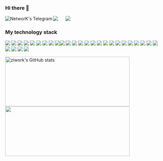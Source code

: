 ### Hi there 👋<!--, my telegram and my telegram bots-->

<a href="https://t.me/devops_engeener"><img align="left" alt="NetworK's Telegram" src="https://img.shields.io/badge/devops_engeener-black?style=social&logo=telegram&logoColor=blue" /></a>

<!--
Иконки тут:
https://simpleicons.org/?q=telegra

Бейджи тут:
https://shields.io/category/social


<a href="https://t.me/devops_tech_bot?start"><img align="left" alt="DevOps Tech Helper bot" src="https://img.shields.io/badge/devops_tech_bot-black?style=social&logo=telegram&logoColor=blue" /></a> <a href="https://github.com/ziwork/devops_tech_bot"><img align="left" alt="GitHub Keenetic DNS bot" src="https://img.shields.io/badge/repo-black?style=social&logo=github&logoColor=blue" /></a>


<a href="https://t.me/keenetic_dns_bot?start"><img align="left" alt="Keenetic DNS bot" src="https://img.shields.io/badge/keenetic_dns_bot-black?style=social&logo=telegram&logoColor=blue" /></a> <a href="https://github.com/ziwork/bypass_keenteic"><img align="left" alt="GitHub Keenetic DNS bot" src="https://img.shields.io/badge/repo-black?style=social&logo=github&logoColor=blue" /></a>

<!--
<a href="https://www.linkedin.com/in/znetwork/"><img align="left" alt="NetworK's LinkedIN" src="https://img.shields.io/badge/@znetwork-black?style=social&logo=linkedin&logoColor=blue" /></a>
-->
![](https://komarev.com/ghpvc/?username=ziwork) &nbsp;&nbsp;&nbsp;&nbsp; ![](https://visitor-badge.glitch.me/badge?page_id=ziwork.ziwork)
<br/>

### My technology stack 
<img src="https://img.shields.io/badge/Linux-black?style=for-the-badge&logo=Linux&logoColor=blue" /> <img src="https://img.shields.io/badge/macOS-black?style=for-the-badge&logo=macOS&logoColor=green" /> <img src="https://img.shields.io/badge/Windows-black?style=for-the-badge&logo=Windows 11&logoColor=white" /> <img src="https://img.shields.io/badge/Ubuntu-black?style=for-the-badge&logo=Ubuntu&logoColor=orange" /> <img src="https://img.shields.io/badge/Debian-black?style=for-the-badge&logo=Debian&logoColor=pink" /> <img src="https://img.shields.io/badge/Ansible-black?style=for-the-badge&logo=Ansible&logoColor=white" /> <img src="https://img.shields.io/badge/Docker-black?style=for-the-badge&logo=Docker&logoColor=blue" /> <img src="https://img.shields.io/badge/Kubernetes-black?style=for-the-badge&logo=Kubernetes&logoColor=blue" /> <img src="https://img.shields.io/badge/Python-black?style=for-the-badge&logo=python&logoColor=yellow" /><img src="https://img.shields.io/badge/Bash-black?style=for-the-badge&logo=GNU Bash&logoColor=white" /> <img src="https://img.shields.io/badge/shell-black?style=for-the-badge&logo=Windows Terminal&logoColor=white" /> <img src="https://img.shields.io/badge/Git-black?style=for-the-badge&logo=Git&logoColor=red" /> <img src="https://img.shields.io/badge/GitHub-black?style=for-the-badge&logo=GitHub&logoColor=white" /> <img src="https://img.shields.io/badge/GitHub Actions-black?style=for-the-badge&logo=GitHub Actions&logoColor=green" /> <img src="https://img.shields.io/badge/GitLab-black?style=for-the-badge&logo=GitLab&logoColor=white" /> <img src="https://img.shields.io/badge/Vault-black?style=for-the-badge&logo=Vault&logoColor=white" /> <img src="https://img.shields.io/badge/Apache-black?style=for-the-badge&logo=Apache&logoColor=red" /> <img src="https://img.shields.io/badge/NGINX-black?style=for-the-badge&logo=NGINX&logoColor=white" /> <img src="https://img.shields.io/badge/HTML-black?style=for-the-badge&logo=html5&logoColor=red" /> <img src="https://img.shields.io/badge/CSS-black?style=for-the-badge&logo=CSS3&logoColor=green" /> <img src="https://img.shields.io/badge/PHP-black?style=for-the-badge&logo=PHP&logoColor=blue" /> <img src="https://img.shields.io/badge/MySQL-black?style=for-the-badge&logo=MySQL&logoColor=white" /> <img src="https://img.shields.io/badge/SQLite-black?style=for-the-badge&logo=SQLite&logoColor=blue" /> <img src="https://img.shields.io/badge/Prometheus-black?style=for-the-badge&logo=Prometheus&logoColor=white" /> <img src="https://img.shields.io/badge/Grafana-black?style=for-the-badge&logo=Grafana&logoColor=orange" /> <img src="https://img.shields.io/badge/Elasticsearch-black?style=for-the-badge&logo=Elasticsearch&logoColor=yellow" /> <img src="https://img.shields.io/badge/OpenVPN-black?style=for-the-badge&logo=OpenVPN&logoColor=orange" /> <img src="https://img.shields.io/badge/.ENV-black?style=for-the-badge&logo=.ENV&logoColor=white" /> <img src="https://img.shields.io/badge/pycharm-black?style=for-the-badge&logo=pycharm&logoColor=white" />

<!--
[![NetworK's GitHub stats-Dark](https://github-readme-stats.vercel.app/api?username=ziwork&show_icons=true&theme=dark#gh-dark-mode-only)](https://github.com/ziwork/)  

<!--
<a href="https://github.com/anuraghazra/github-readme-stats">
  <img align="center" src="https://github-readme-stats.vercel.app/api?username=ziwork&show_icons=true&theme=transparent&hide_border=true&custom_title=Моя&nbsp;статистика&nbsp;на&nbsp;Github&include_all_commits=false&line_height=40" />
</a>
<a href="https://github.com/anuraghazra/github-readme-stats">
  <img align="center" src="https://github-readme-stats.vercel.app/api/top-langs/?username=ziwork&layout=default&langs_count=5&theme=transparent&hide_border=true&custom_title=Мои&nbsp;языки&nbsp;программирования&hide_rank=true" />
</a>

-->

<a href="http://www.github.com/ziwork"><img src="https://github-readme-stats.vercel.app/api?username=ziwork&show_icons=true&hide=&count_private=true&title_color=0891b2&text_color=ffffff&icon_color=0891b2&bg_color=1c1917&hide_border=true&show_icons=true" alt="ziwork's GitHub stats" width="400px" height="160px"/></a><a href="http://www.github.com/ziwork"><img src="https://github-readme-streak-stats.herokuapp.com/?user=ziwork&stroke=ffffff&background=1c1917&ring=0891b2&fire=0891b2&currStreakNum=ffffff&currStreakLabel=0891b2&sideNums=ffffff&sideLabels=ffffff&dates=ffffff&hide_border=true" width="400px"  height="160px" /></a>

<!--
<a href="http://www.github.com/ziwork"><img src="https://github-readme-activity-graph.cyclic.app/graph?username=ziwork&bg_color=1c1917&color=ffffff&line=0891b2&point=ffffff&area_color=1c1917&area=true&hide_border=true&custom_title=GitHub%20Commits%20Graph" alt="GitHub Commits Graph" /></a>
<a href="https://github.com/ziwork" align="left"><img src="https://github-readme-stats.vercel.app/api/top-langs/?username=ziwork&langs_count=10&title_color=0891b2&text_color=ffffff&icon_color=0891b2&bg_color=1c1917&hide_border=true&locale=en&custom_title=Top%20%Languages" alt="Top Languages" /></a>

<!--

[![Top Langs](https://github-readme-stats.vercel.app/api/top-langs/?username=ziwork&langs_count=10&theme=dark#gh-dark-mode-only)](https://github.com/ziwork/github-readme-stats)


[![Top Langs](https://github-readme-stats.vercel.app/api/top-langs/?username=kketg&langs_count=10&theme=dark#gh-dark-mode-only)](https://github.com/anuraghazra/github-readme-stats)

[![Top Langs](https://github-readme-stats.vercel.app/api/top-langs/?username=kketg&layout=compact&theme=dark#gh-dark-mode-only)](https://github.com/ziwork/github-readme-stats)

<a href="https://github.com/anuraghazra/github-readme-stats">
  <img align="center" src="https://github-readme-stats.vercel.app/api/pin/?username=ziwork&repo=bypass_keenetic" />
</a>
<a href="https://github.com/anuraghazra/convoychat">
  <img align="center" src="https://github-readme-stats.vercel.app/api/pin/?username=ziwork&repo=bypass_keenetic" />
</a>


hi, i'm [NetworK](https://ziworks.ru/), a passionate self-taught freelance devops engineer from Russia. My passion for devops lies with dreaming up ideas and making them come true with nice coding and best devops practics. I take great care in the architecture, and code quality of the things I build.

i am also an open-source enthusiast and maintainer. i learned a lot from the open-source community and i love how collaboration and knowledge sharing happened through open-source.


 <img align="right" alt="GIF" src="https://github.com/abhisheknaiidu/abhisheknaiidu/blob/master/code.gif?raw=true" width="500" height="320" />
  
- 💼 any freelance work or full time remote work? do reach, [email](mailto:znetwork@me.com) :)
- 💬 ask me about anything, i am happy to help;

📈 My GitHub stats

<p align="center"> <img src="https://github-readme-stats.vercel.app/api?username=ziwork&show_icons=true&theme=gotham" alt="ziwork" />


[![ziwork](https://github.com/morphIsmail/ziwork/blob/main/assets/header.jpg)](https://t.me/devops_engeener)

## Автор телеграм ботов [![@DevOps Tech Helper bot](https://img.shields.io/badge/-Telegram-333?style=for-the-badge&logo=telegram&logoColor=27A0D9)](https://t.me/devops_tech_bot?start) и [![@Keenetic DNS bot](https://img.shields.io/badge/-Telegram-333?style=for-the-badge&logo=telegram&logoColor=27A0D9)](https://t.me/keenetic_dns_bot?start)
Меня знают как **NetworK**, я занимаюсь ИТ с 2006 года.

В 2015 году начал осваивать тему автоматизации. Делюсь своими знаниями в этой области.

### Статистика на GitHub
![GitHub stats](https://github-readme-stats.vercel.app/api?username=ziwork&show_icons=true&hide=prs,issues,contribs&theme=dark)
![Top Langs](https://github-readme-stats.vercel.app/api/top-langs/?username=ziwork&layout=compact&theme=dark)
### Контакты
[![Telegram](https://img.shields.io/badge/-Telegram-333?style=for-the-badge&logo=telegram&logoColor=27A0D9)](https://t.me/devops_engeener)
[![Bot](https://img.shields.io/badge/-Bot-333?style=for-the-badge)](https://t.me/devops_tech_bot?start)
[![VK](https://img.shields.io/badge/-VK-333?style=for-the-badge&logo=Vk&logoColor=27A0D9)](https://vk.com/znetwork)

[![GitHub](https://img.shields.io/badge/-GitHub-333?style=for-the-badge&logo=GitHub&logoColor=fff)](https://github.com/ziwork)

**ziwork/ziwork** is a ✨ _special_ ✨ repository because its `README.md` (this file) appears on your GitHub profile.

Here are some ideas to get you started:

- 🔭 I’m currently working on ...
- 🌱 I’m currently learning ...
- 👯 I’m looking to collaborate on ...
- 🤔 I’m looking for help with ...
- 💬 Ask me about ...
- 📫 How to reach me: ...
- 😄 Pronouns: ...
- ⚡ Fun fact: ...

🚧 **my todoist stats:**
<!-- TODO-IST:START -->
<!--
🏆  7,995 Karma Points           
🌸  Completed 0 tasks today           
✅  Completed 673 tasks so far           
⏳  Longest streak is 10 days
-->
<!-- TODO-IST:END -->
